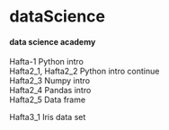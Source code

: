 # dataScience
#### data science academy
Hafta-1 Python intro                                                                        
Hafta2_1, Hafta2_2 Python intro continue                                                    
Hafta2_3 Numpy intro                                                                          
Hafta2_4 Pandas intro                                                                        
Hafta2_5 Data frame                                                         

Hafta3_1 Iris data set
